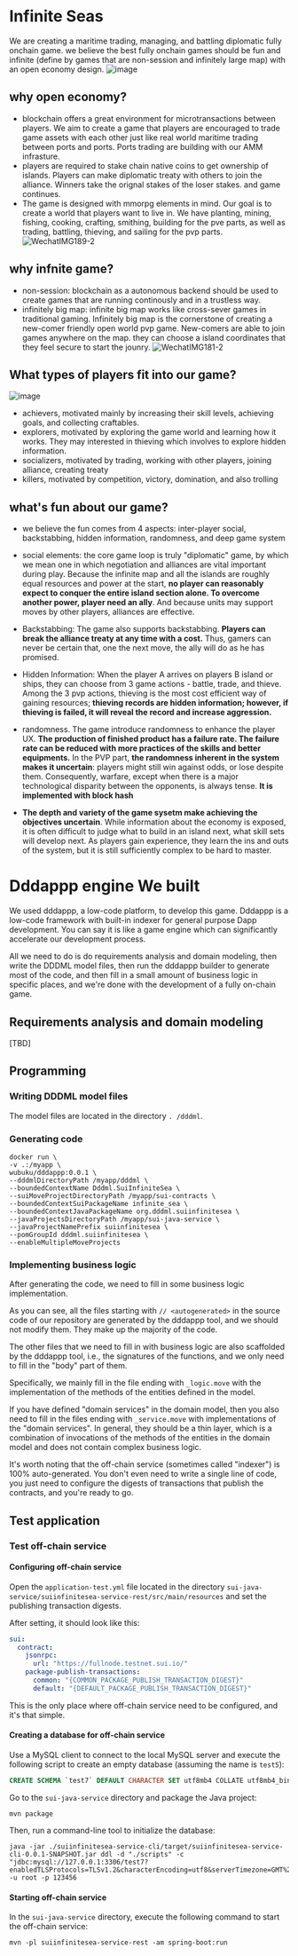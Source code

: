 # Infinite Seas

We are creating a maritime trading, managing, and battling diplomatic fully onchain game. 
we believe the best fully onchain games should be fun and infinite (define by games that are non-session and infinitely large map) with an open economy design. 
![image](https://hackmd.io/_uploads/H1yiNQVkA.jpg)

why open economy?
-
* blockchain offers a great environment for microtransactions between players. We aim to create a game that players are encouraged to trade game assets with each other just like real world maritime trading between ports and ports. Ports trading are building with our AMM infrasture. 
* players are required to stake chain native coins to get ownership of islands. Players can make diplomatic treaty with others to join the alliance. Winners take the orignal stakes of the loser stakes. and game continues.
* The game is designed with mmorpg elements in mind. Our goal is to create a world that players want to live in. We have planting, mining, fishing, cooking, crafting, smithing, building for the pve parts, as well as trading, battling, thieving, and sailing for the pvp parts. 
![WechatIMG189-2](https://hackmd.io/_uploads/Hk2vS7V1R.jpg)

why infnite game?
-
* non-session: blockchain as a autonomous backend should be used to create games that are running continously and in a trustless way. 
* infinitely big map: infinite big map works like cross-sever games in traditional gaming. Infinitely big map is the cornerstone of creating a new-comer friendly open world pvp game. New-comers are able to join games anywhere on the map. they can choose a island coordinates that they feel secure to start the jounry. 
![WechatIMG181-2](https://hackmd.io/_uploads/S1P5HmVkC.jpg)

What types of players fit into our game? 
-
![image](https://hackmd.io/_uploads/H1qdwXEkC.png)
* achievers, motivated mainly by increasing their skill levels, achieving goals, and collecting craftables. 
* explorers, motivated by exploring the game world and learning how it works. They may interested in thieving which involves to explore hidden information. 
* socializers, motivated by trading, working with other players, joining alliance, creating treaty
* killers, motivated by competition, victory, domination, and also trolling

what's fun about our game?
-
* we believe the fun comes from 4 aspects: inter-player social, backstabbing, hidden information, randomness, and deep game system


* social elements: the core game loop is truly "diplomatic" game, by which we mean one in which negotiation and alliances are vital important during play. Because the infinite map and all the islands are roughly equal resources and power at the start, **no player can reasonably expect to conquer the entire island section alone. To overcome another power, player need an ally**. And because units may support moves by other players, alliances are effective. 

* Backstabbing: The game also supports backstabbing. **Players can break the alliance treaty at any time with a cost.** Thus, gamers can never be certain that, one the next move, the ally will do as he has promised.


* Hidden Information: When the player A arrives on players B island or ships, they can choose from 3 game actions - battle, trade, and thieve. Among the 3 pvp actions, thieving is the most cost efficient way of gaining resources; **thieving records are hidden information; however, if thieving is failed, it will reveal the record and increase aggression.** 

* randomness. The game introduce randomness to enhance the player UX. **The production of finished product has a failure rate. The failure rate can be reduced with more practices of the skills and better equipments.** In the PVP part, **the randomness inherent in the system makes it uncertain**: players might still win against odds, or lose despite them. Consequently, warfare, except when there is a major technological disparity between the opponents, is always tense. **It is implemented with block hash**

* **The depth and variety of the game sysetm make achieving the objectives uncertain**. While information about the economy is exposed, it is often difficult to judge what to build in an island next, what skill sets will develop next. As players gain experience, they learn the ins and outs of the system, but it is still sufficiently complex to be hard to master. 


# Dddappp engine We built
We used dddappp, a low-code platform, to develop this game.
Dddappp is a low-code framework with built-in indexer for general purpose Dapp development. You can say it is like a game engine which can significantly accelerate our development process. 

All we need to do is do requirements analysis and domain modeling, then write the DDDML model files, 
then run the dddappp builder to generate most of the code, 
and then fill in a small amount of business logic in specific places, 
and we're done with the development of a fully on-chain game.


## Requirements analysis and domain modeling

[TBD]


## Programming

### Writing DDDML model files

The model files are located in the directory `. /dddml`.

### Generating code


```shell
docker run \
-v .:/myapp \
wubuku/dddappp:0.0.1 \
--dddmlDirectoryPath /myapp/dddml \
--boundedContextName Dddml.SuiInfiniteSea \
--suiMoveProjectDirectoryPath /myapp/sui-contracts \
--boundedContextSuiPackageName infinite_sea \
--boundedContextJavaPackageName org.dddml.suiinfinitesea \
--javaProjectsDirectoryPath /myapp/sui-java-service \
--javaProjectNamePrefix suiinfinitesea \
--pomGroupId dddml.suiinfinitesea \
--enableMultipleMoveProjects
```


### Implementing business logic

After generating the code, we need to fill in some business logic implementation.

As you can see, all the files starting with `// <autogenerated>` in the source code of our repository are generated by the dddappp tool,
and we should not modify them. They make up the majority of the code.

The other files that we need to fill in with business logic are also scaffolded by the dddappp tool, 
i.e., the signatures of the functions, and we only need to fill in the "body" part of them.

Specifically, we mainly fill in the file ending with `_logic.move` with the implementation of the methods of the entities defined in the model.

If you have defined "domain services" in the domain model, 
then you also need to fill in the files ending with `_service.move` with implementations of the "domain services".
In general, they should be a thin layer, 
which is a combination of invocations of the methods of the entities in the domain model and does not contain complex business logic.

It's worth noting that the off-chain service (sometimes called "indexer") is 100% auto-generated.
You don't even need to write a single line of code, 
you just need to configure the digests of transactions that publish the contracts, and you're ready to go.


## Test application


### Test off-chain service

#### Configuring off-chain service

Open the `application-test.yml` file located in the directory `sui-java-service/suiinfinitesea-service-rest/src/main/resources` and set the publishing transaction digests.

After setting, it should look like this:

```yaml
sui:
  contract:
    jsonrpc:
      url: "https://fullnode.testnet.sui.io/"
    package-publish-transactions:
      common: "{COMMON_PACKAGE_PUBLISH_TRANSACTION_DIGEST}"
      default: "{DEFAULT_PACKAGE_PUBLISH_TRANSACTION_DIGEST}"
```

This is the only place where off-chain service need to be configured, and it's that simple.


#### Creating a database for off-chain service

Use a MySQL client to connect to the local MySQL server and execute the following script to create an empty database (assuming the name is `test5`):

```sql
CREATE SCHEMA `test7` DEFAULT CHARACTER SET utf8mb4 COLLATE utf8mb4_bin;
```

Go to the `sui-java-service` directory and package the Java project:

```shell
mvn package
```

Then, run a command-line tool to initialize the database:

```shell
java -jar ./suiinfinitesea-service-cli/target/suiinfinitesea-service-cli-0.0.1-SNAPSHOT.jar ddl -d "./scripts" -c "jdbc:mysql://127.0.0.1:3306/test7?enabledTLSProtocols=TLSv1.2&characterEncoding=utf8&serverTimezone=GMT%2b0&useLegacyDatetimeCode=false" -u root -p 123456
```

#### Starting off-chain service

In the `sui-java-service` directory, execute the following command to start the off-chain service:

```shell
mvn -pl suiinfinitesea-service-rest -am spring-boot:run
```



